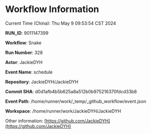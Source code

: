 # Workflow Information

Current Time (China): Thu May  9 09:53:54 CST 2024  

**RUN_ID**: 9011147399  

**Workflow**: Snake  

**Run Number**: 328  

**Actor**: JackieDYH  

**Event Name**: schedule  

**Repository**: JackieDYH/JackieDYH  

**Commit SHA**: d0d1afb4b5b625a8a512b0b975216370fdcd33b8  

**Event Path**: /home/runner/work/_temp/_github_workflow/event.json  

**Workspace**: /home/runner/work/JackieDYH/JackieDYH  

Other information: [https://github.com/JackieDYH](https://github.com/JackieDYH)
